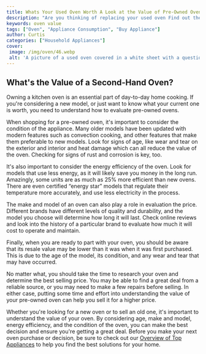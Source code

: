 ```yaml
---
title: Whats Your Used Oven Worth A Look at the Value of Pre-Owned Ovens
description: "Are you thinking of replacing your used oven Find out the potential value of your pre-owned oven with this comprehensive guide Learn what to look out for and potential areas of price depreciation"
keywords: oven value
tags: ["Oven", "Appliance Consumption", "Buy Appliance"]
author: Curtis
categories: ["Household Appliances"]
cover: 
 image: /img/oven/46.webp
 alt: 'A picture of a used oven covered in a white sheet with a question mark to the side - How Much is a Used Oven Worth A Look at the Value of Pre-Owned Ovens'
---
```

## What's the Value of a Second-Hand Oven?
Owning a kitchen oven is an essential part of day-to-day home cooking. If you're considering a new model, or just want to know what your current one is worth, you need to understand how to evaluate pre-owned ovens. 

When shopping for a pre-owned oven, it's important to consider the condition of the appliance. Many older models have been updated with modern features such as convection cooking, and other features that make them preferable to new models. Look for signs of age, like wear and tear on the exterior and interior and heat damage which can all reduce the value of the oven. Checking for signs of rust and corrosion is key, too. 

It's also important to consider the energy efficiency of the oven. Look for models that use less energy, as it will likely save you money in the long run. Amazingly, some units are as much as 25% more efficient than new ovens. There are even certified “energy star” models that regulate their temperature more accurately, and use less electricity in the process. 

The make and model of an oven can also play a role in evaluation the price. Different brands have different levels of quality and durability, and the model you choose will determine how long it will last. Check online reviews and look into the history of a particular brand to evaluate how much it will cost to operate and maintain.

Finally, when you are ready to part with your oven, you should be aware that its resale value may be lower than it was when it was first purchased. This is due to the age of the model, its condition, and any wear and tear that may have occurred. 

No matter what, you should take the time to research your oven and determine the best selling price. You may be able to find a great deal from a reliable source, or you may need to make a few repairs before selling. In either case, putting some time and effort into understanding the value of your pre-owned oven can help you sell it for a higher price. 

Whether you're looking for a new oven or to sell an old one, it's important to understand the value of your oven. By considering age, make and model, energy efficiency, and the condition of the oven, you can make the best decision and ensure you're getting a great deal. Before you make your next oven purchase or decision, be sure to check out our [Overview of Top Appliances](./pages/appliance-overview) to help you find the best solutions for your home.

